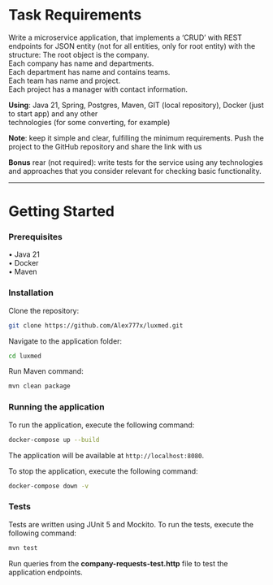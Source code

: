 # Task Requirements

Write a microservice application, that implements a ‘CRUD’ with REST endpoints for JSON entity (not for all entities,
only for root entity) with the structure:
The root object is the company.     
Each company has name and departments.  
Each department has name and contains teams.    
Each team has name and project.     
Each project has a manager with contact information.

**Using**: Java 21, Spring, Postgres, Maven, GIT (local repository), Docker (just to start app) and any other    
technologies (for some converting, for example)

**Note**: keep it simple and clear, fulfilling the minimum requirements.
Push the project to the GitHub repository and share the link with us

**Bonus** rear (not required):
write tests for the service using any technologies and approaches that you consider relevant for checking basic
functionality.      


-----------------------------------------------------------------------------------------------------------------------

# Getting Started

### Prerequisites

• Java 21   
• Docker    
• Maven

### Installation

Clone the repository:

```bash
git clone https://github.com/Alex777x/luxmed.git
```

Navigate to the application folder:

```bash
cd luxmed
```

Run Maven command:

```bash
mvn clean package
```

### Running the application

To run the application, execute the following command:

```bash
docker-compose up --build
```

The application will be available at `http://localhost:8080`.

To stop the application, execute the following command:

```bash
docker-compose down -v
```

### Tests

Tests are written using JUnit 5 and Mockito. To run the tests, execute the following command:

```bash
mvn test
```

Run queries from the **company-requests-test.http** file to test the application endpoints. 
